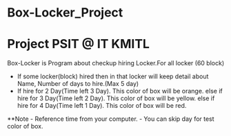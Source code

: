 Box-Locker_Project
========================
Project PSIT @ IT KMITL
========================
  Box-Locker is Program about checkup hiring Locker.For all locker (60 block)
  - If some locker(block) hired then in that locker will keep detail about Name, Number of days to hire.(Max 5 day)
  - If hire for 2 Day(Time left 3 Day). This color of box will be orange.
    else if hire for 3 Day(Time left 2 Day). This color of box will be yellow.
    else if hire for 4 Day(Time left 1 Day). This color of box will be red.

  **Note 
    - Reference time from your computer.
    - You can skip day for test color of box.

  
